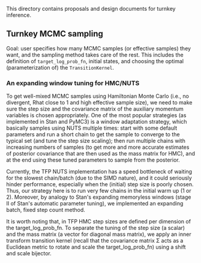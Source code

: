 This directory contains proposals and design documents for turnkey inference.

## Turnkey MCMC sampling

Goal: user specifies how many MCMC samples (or effective samples) they want, and
the sampling method takes care of the rest. This includes the definition of
`target_log_prob_fn`, initial states, and choosing the optimal
(parameterization of) the `TransitionKernel`.

### An expanding window tuning for HMC/NUTS

To get well-mixed MCMC samples using Hamiltonian Monte Carlo (i.e., no
divergent, Rhat close to 1 and high effective sample size), we need to make sure
the step size and the covariance matrix of the auxiliary momentum variables is
chosen appropriately. One of the most popular strategies (as implemented in Stan
and PyMC3) is a window adaptation strategy, which basically samples using NUTS
multiple times: start with some default parameters and run a short chain to
get the sample to converge to the typical set (and tune the step size scaling);
then run multiple chains with increasing numbers of samples (to get more and
more accurate estimates of posterior covariance that are then used as the mass
matrix for HMC), and at the end using these tuned parameters to sample from the
posterior.

Currently, the TFP NUTS implementation has a speed bottleneck of waiting for the
slowest chain/batch (due to the SIMD nature), and it could seriously hinder
performance, especially when the (initial) step size is poorly chosen. Thus,
our strategy here is to run very few chains in the initial warm up (1 or 2).
Moreover, by analogy to Stan's expanding memoryless windows (stage II of Stan's
automatic parameter tuning), we implemented an expanding batch, fixed step count
method.

It is worth noting that, in TFP HMC step sizes are defined per dimension of the
target_log_prob_fn. To separate the tuning of the step size (a scalar) and the
mass matrix (a vector for diagonal mass matrix), we apply an inner transform
transition kernel (recall that the covariance matrix Σ acts as a Euclidean
metric to rotate and scale the target_log_prob_fn) using a shift and scale
bijector.
